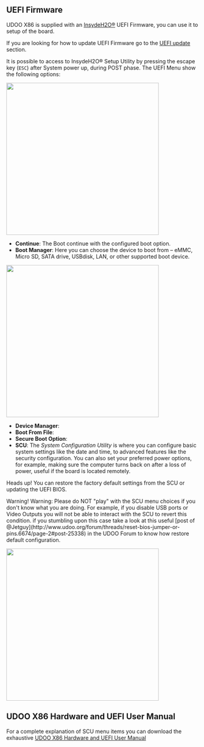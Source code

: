 ## UEFI Firmware

UDOO X86 is supplied with an [InsydeH2O®](https://www.insyde.com/products) UEFI Firmware, you can use it to setup of the board.

If you are looking for how to update UEFI Firmware go to the [UEFI update](!/Advanced_Topics/UEFI_update) section.

It is possible to access to InsydeH2O® Setup Utility by pressing the escape key (`ESC`) after System power up, during POST phase. The UEFI Menu show the following options:

<a href="../img/uefi_menu.BMP" target="_blank"><img style="width:400px; " src="../img/uefi_menu.BMP"></a>

* **Continue**: The Boot continue with the configured boot option.
* **Boot Manager**: Here you can choose the device to boot from – eMMC, Micro SD, SATA drive, USBdisk, LAN, or other supported boot device.

<a href="../img/uefi_bootmanager.BMP" target="_blank"><img style="width:400px; " src="../img/uefi_bootmanager.BMP"></a>

* **Device Manager**:
* **Boot From File**:
* **Secure Boot Option**:
* **SCU**: The *System Configuration Utility* is where you can configure basic system settings like the date and time, to advanced features like the security configuration. You can also set your preferred power options, for example, making sure the computer turns back on after a loss of power, useful if the board is located remotely.  

<span class="label label-warning">Heads up!</span> You can restore the factory default settings from the SCU or updating the UEFI BIOS.

<div class="alert alert-danger" role="alert">
  <span class="glyphicon glyphicon-exclamation-sign" aria-hidden="true"></span>
  <span class="sr-only">Warning!</span>
  Warning: Please do NOT "play" with the SCU menu choices if you don't know what you are doing. For example, if you disable USB ports or Video Outputs you will not be able to interact with the SCU to revert this condition. if you stumbling upon this case take a look at this useful [post of @Jetguy](http://www.udoo.org/forum/threads/reset-bios-jumper-or-pins.6674/page-2#post-25338) in the UDOO Forum to know how restore default configuration.
</div>

<a href="../img/uefi_scu.BMP" target="_blank"><img style="width:400px; " src="../img/uefi_scu.BMP"></a>  

## UDOO X86 Hardware and UEFI User Manual

For a complete explanation of SCU menu items you can download the exhaustive [UDOO X86 Hardware and UEFI User Manual](http://download.udoo.org/files/UDOO_X86/Doc/UDOO_X86_MANUAL_Rel.1.0.pdf)
